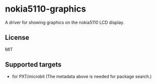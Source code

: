 # nokia5110-graphics

A driver for showing graphics on the nokia5110 LCD display.

## License

MIT

## Supported targets

* for PXT/microbit
(The metadata above is needed for package search.)

